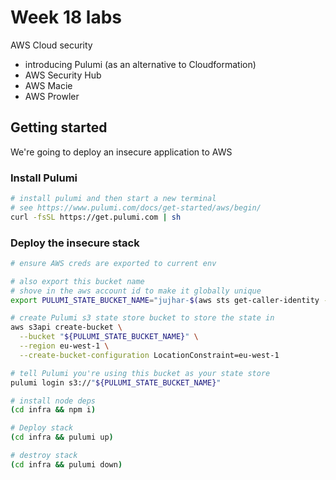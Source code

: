 # Week 18 labs

AWS Cloud security

- introducing Pulumi (as an alternative to Cloudformation)
- AWS Security Hub
- AWS Macie
- AWS Prowler

## Getting started

We're going to deploy an insecure application to AWS

### Install Pulumi

```bash
# install pulumi and then start a new terminal
# see https://www.pulumi.com/docs/get-started/aws/begin/
curl -fsSL https://get.pulumi.com | sh
```

### Deploy the insecure stack

```bash
# ensure AWS creds are exported to current env

# also export this bucket name
# shove in the aws account id to make it globally unique
export PULUMI_STATE_BUCKET_NAME="jujhar-$(aws sts get-caller-identity --query Account --output text)-pulumi-state-store"

# create Pulumi s3 state store bucket to store the state in
aws s3api create-bucket \
  --bucket "${PULUMI_STATE_BUCKET_NAME}" \
  --region eu-west-1 \
  --create-bucket-configuration LocationConstraint=eu-west-1

# tell Pulumi you're using this bucket as your state store
pulumi login s3://"${PULUMI_STATE_BUCKET_NAME}"

# install node deps
(cd infra && npm i)

# Deploy stack
(cd infra && pulumi up)

# destroy stack
(cd infra && pulumi down)
```
